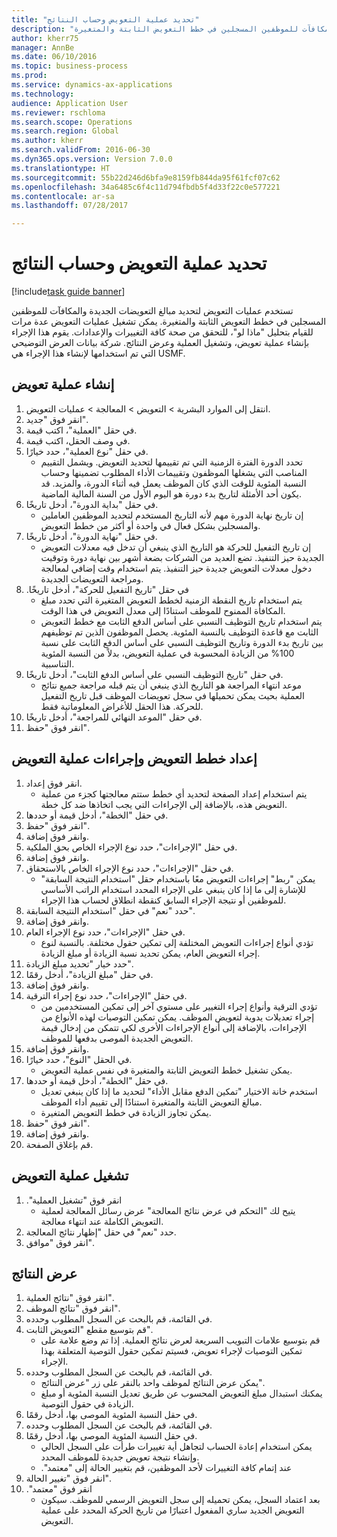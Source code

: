 ```yaml
--- 
title: "تحديد عملية التعويض وحساب النتائج"
description: "تستخدم عمليات التعويض لتحديد مبالغ التعويضات الجديدة والمكافآت للموظفين المسجلين في خطط التعويض الثابتة والمتغيرة."
author: kherr75
manager: AnnBe
ms.date: 06/10/2016
ms.topic: business-process
ms.prod: 
ms.service: dynamics-ax-applications
ms.technology: 
audience: Application User
ms.reviewer: rschloma
ms.search.scope: Operations
ms.search.region: Global
ms.author: kherr
ms.search.validFrom: 2016-06-30
ms.dyn365.ops.version: Version 7.0.0
ms.translationtype: HT
ms.sourcegitcommit: 55b22d246d6bfa9e8159fb844da95f61fcf07c62
ms.openlocfilehash: 34a6485c6f4c11d794fbdb5f4d33f22c0e577221
ms.contentlocale: ar-sa
ms.lasthandoff: 07/28/2017

---
```

# <a name="define-compensation-process-and-calculate-results"></a>تحديد عملية التعويض وحساب النتائج

[!include[task guide banner](../../includes/task-guide-banner.md)]

تستخدم عمليات التعويض لتحديد مبالغ التعويضات الجديدة والمكافآت للموظفين المسجلين في خطط التعويض الثابتة والمتغيرة. يمكن تشغيل عمليات التعويض عدة مرات للقيام بتحليل "ماذا لو"، للتحقق من صحة كافة التغييرات والإعدادات. يقوم هذا الإجراء بإنشاء عملية تعويض، وتشغيل العملية وعرض النتائج. شركة بيانات العرض التوضيحي التي تم استخدامها لإنشاء هذا الإجراء هي USMF.


## <a name="create-a-compensation-process"></a>إنشاء عملية تعويض
1. انتقل إلى الموارد البشرية > التعويض > المعالجة > عمليات التعويض.
2. انقر فوق "جديد".
3. في حقل "العملية"، اكتب قيمة.
4. في وصف الحقل، اكتب قيمة.
5. في حقل "نوع العملية"، حدد خيارًا.
    * تحدد الدورة الفترة الزمنية التي تم تقييمها لتحديد التعويض. ويشمل التقييم المناصب التي يشغلها الموظفون وتقييمات الأداء المطلوب تضمينها وحساب النسبة المئوية للوقت الذي كان الموظف يعمل فيه أثناء الدورة، والمزيد. قد يكون أحد الأمثلة لتاريخ بدء دورة هو اليوم الأول من السنة المالية الماضية.  
6. في حقل "بداية الدورة"، أدخل تاريخًا.
    * إن تاريخ نهاية الدورة مهم لأنه التاريخ المستخدم لتحديد الموظفين العاملين والمسجلين بشكل فعال في واحدة أو أكثر من خطط التعويض.  
7. في حقل "نهاية الدورة"، أدخل تاريخًا.
    * إن تاريخ التفعيل للحركة هو التاريخ الذي ينبغي أن تدخل فيه معدلات التعويض الجديدة حيز التنفيذ. تضع العديد من الشركات بضعة أشهر بين نهاية دورة وتوقيت دخول معدلات التعويض جديدة حيز التنفيذ. يتم استخدام وقت إضافي لمعالجة ومراجعة التعويضات الجديدة.  
8. في حقل "‏‫تاريخ التفعيل للحركة"، أدخل تاريخًا.
    * يتم استخدام تاريخ النقطة الزمنية‬ لخطط التعويض المتغيرة التي تحدد مبلغ المكافأة الممنوح للموظف استنادًا إلى معدل التعويض في هذا الوقت.  
    * يتم استخدام ‏‫تاريخ التوظيف النسبي على أساس الدفع الثابت‬ مع خطط التعويض الثابت مع قاعدة التوظيف بالنسبة المئوية.  يحصل الموظفون الذين تم توظيفهم بين تاريخ بدء الدورة وتاريخ التوظيف النسبي على أساس الدفع الثابت على نسبة 100% من الزيادة المحسوبة في عملية التعويض، بدلاً من النسبة المئوية التناسبية.  
9. في حقل "تاريخ التوظيف النسبي على أساس الدفع الثابت"، أدخل تاريخًا.
    * موعد انتهاء المراجعة هو التاريخ الذي ينبغي أن يتم قبله مراجعة جميع نتائج العملية بحيث يمكن تحميلها في سجل تعويضات الموظف قبل ‏‫تاريخ التفعيل للحركة‬. هذا الحقل للأغراض المعلوماتية فقط.  
10. في حقل "الموعد النهائي للمراجعة"، أدخل تاريخًا.
11. انقر فوق "حفظ".

## <a name="setup-the-compensation-plans-and-actions-for-a-compensation-process"></a>إعداد خطط التعويض وإجراءات عملية التعويض
1. انقر فوق إعداد.
    * يتم استخدام إعداد الصفحة لتحديد أي خطط ستتم معالجتها كجزء من عملية التعويض هذه، بالإضافة إلى الإجراءات التي يجب اتخاذها ضد كل خطة.  
2. في حقل "الخطة"، أدخل قيمة أو حددها.
3. انقر فوق "حفظ".
4. وانقر فوق إضافة.
5. في حقل "الإجراءات"، حدد نوع الإجراء الخاص بحق الملكية.
6. وانقر فوق إضافة.
7. في حقل "الإجراءات"، حدد نوع الإجراء الخاص بالاستحقاق.
    * يمكن "ربط" إجراءات التعويض معًا باستخدام حقل "استخدام النتيجة السابقة" للإشارة إلى ما إذا كان ينبغي على الإجراء المحدد استخدام الراتب الأساسي للموظفين أو نتيجة الإجراء السابق كنقطة انطلاق لحساب هذا الإجراء.  
8. حدد "نعم" في حقل "استخدام النتيجة السابقة".
9. وانقر فوق إضافة.
10. في حقل "الإجراءات"، حدد نوع الإجراء العام.
    * تؤدي أنواع إجراءات التعويض المختلفة إلى تمكين حقول مختلفة. بالنسبة لنوع إجراء التعويض العام، يمكن تحديد نسبة الزيادة أو مبلغ الزيادة.  
11. حدد خيار "‏‫تحديد مبلغ الزيادة‬".
12. في حقل "مبلغ الزيادة"، أدخل رقمًا.
13. وانقر فوق إضافة.
14. في حقل "الإجراءات"، حدد نوع إجراء الترقية.
    * تؤدي الترقية وأنواع إجراء التغيير على مستوي آخر إلى تمكين المستخدمين من إجراء تعديلات يدوية لتعويض الموظف. يمكن تمكين التوصيات لهذه الأنواع من الإجراءات، بالإضافة إلى أنواع الإجراءات الأخرى لكي تتمكن من إدخال قيمة التعويض الجديدة الموصى بدفعها للموظف.  
15. وانقر فوق إضافة.
16. في الحقل "النوع"، حدد خيارًا.
    * يمكن تشغيل خطط التعويض الثابتة والمتغيرة في نفس عملية التعويض.  
17. في حقل "الخطة"، أدخل قيمة أو حددها.
    * استخدم خانة الاختيار "تمكين الدفع مقابل الأداء" لتحديد ما إذا كان ينبغي تعديل مبالغ التعويض الثابتة والمتغيرة استنادًا إلى تقييم أداء الموظف.  
    * يمكن تجاوز الزيادة في خطط التعويض المتغيرة.  
18. انقر فوق "حفظ".
19. وانقر فوق إضافة.
20. قم بإغلاق الصفحة.

## <a name="run-the-compensation-process"></a>تشغيل عملية التعويض
1. انقر فوق "‏‫تشغيل العملية".
    * يتيح لك "التحكم في عرض نتائج المعالجة" عرض رسائل المعالجة لعملية التعويض الكاملة عند انتهاء معالجة.  
2. حدد "نعم" في حقل "إظهار نتائج المعالجة.
3. انقر فوق "موافق".

## <a name="view-the-results"></a>عرض النتائج
1. انقر فوق "نتائج العملية".
2. انقر فوق "نتائج الموظف".
3. في القائمة، قم بالبحث عن السجل المطلوب وحدده.
4. قم بتوسيع مقطع "التعويض الثابت".
    * قم بتوسيع علامات التبويب السريعة لعرض نتائج العملية. إذا تم وضع علامة على تمكين التوصيات لإجراء تعويض، فسيتم تمكين حقول التوصية المتعلقة بهذا الإجراء.  
5. في القائمة، قم بالبحث عن السجل المطلوب وحدده.
    * يمكن عرض النتائج لموظف واحد بالنقر على زر "عرض النتائج".  
    * يمكنك استبدال مبلغ التعويض المحسوب عن طريق تعديل النسبة المئوية أو مبلغ الزيادة في حقول التوصية.  
6. في حقل النسبة المئوية الموصى بها‬، أدخل رقمًا.
7. في القائمة، قم بالبحث عن السجل المطلوب وحدده.
8. في حقل النسبة المئوية الموصى بها‬، أدخل رقمًا.
    * يمكن استخدام إعادة الحساب لتجاهل أية تغييرات طرأت على السجل الحالي وإنشاء نتيجة تعويض جديدة للموظف المحدد.  
    * عند إتمام كافة التغييرات لأحد الموظفين، قم بتغيير الحالة إلى "‏‫معتمد".  
9. انقر فوق "تغيير الحالة".
10. انقر فوق "‏‫معتمد".
    * بعد اعتماد السجل، يمكن تحميله إلى سجل التعويض الرسمي للموظف. سيكون التعويض الجديد ساري المفعول اعتبارًا من تاريخ الحركة المحدد على عملية التعويض.  



